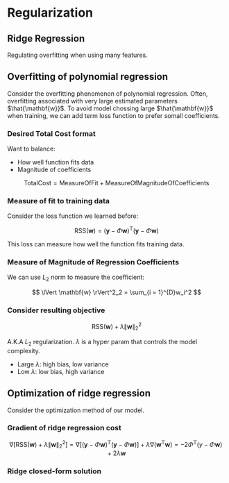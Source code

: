 # Regularization

## Ridge Regression

Regulating overfitting when using many features.

## Overfitting of polynomial regression

Consider the overfitting phenomenon of polynomial regression. Often, overfitting associated with very large estimated parameters $\hat{\mathbf{w}}$. To avoid model chossing large $\hat{\mathbf{w}}$ when training, we can add term loss function to prefer somall coefficients.

### Desired Total Cost format

Want to balance:

- How well function fits data
- Magnitude of coefficients

$$
\text{TotalCost} = \text{MeasureOfFit} + \text{MeasureOfMagnitudeOfCoefficients}
$$

### Measure of fit to training data

Consider the loss function we learned before:

$$
\text{RSS}(\mathbf{w}) = (\mathbf{y} - \Phi \mathbf{w})^{\mathbb{T}}(\mathbf{y} - \Phi \mathbf{w})
$$

This loss can measure how well the function fits training data.

### Measure of Magnitude of Regression Coefficients

We can use $L_2$ norm to measure the coefficient:

$$
\lVert \mathbf{w} \rVert^2_2 = \sum_{i = 1}^{D}w_i^2
$$

### Consider resulting objective

$$
\text{RSS}(\mathbf{w}) + \lambda \lVert \mathbf{w} \rVert^2_2
$$

A.K.A $L_2$ regularization. $\lambda$ is a hyper param that controls the model complexity.

- Large $\lambda$: high bias, low variance
- Low $\lambda$: low bias, high variance

## Optimization of ridge regression

Consider the optimization method of our model.

### Gradient of ridge regression cost

$$
\nabla \left[\text{RSS}(\mathbf{w}) + \lambda \lVert \mathbf{w} \rVert^2_2\right] = \nabla \left[(\mathbf{y} - \Phi \mathbf{w})^{\mathbb{T}}(\mathbf{y} - \Phi \mathbf{w})\right] + \lambda \nabla (\mathbf{w}^{\mathbb{T}}\mathbf{w}) = -2\Phi^{\mathbb{T}}(y - \Phi \mathbf{w}) + 2\lambda \mathbf{w}
$$

### Ridge closed-form solution
